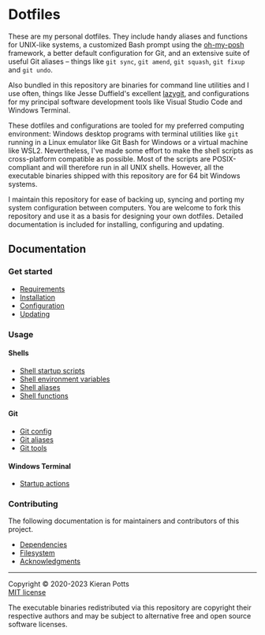 # Dotfiles

These are my personal dotfiles. They include handy aliases and functions for UNIX-like systems, a customized Bash prompt using the [oh-my-posh](https://ohmyposh.dev/) framework, a better default configuration for Git, and an extensive suite of useful Git aliases – things like `git sync`, `git amend`, `git squash`, `git fixup` and `git undo`.

Also bundled in this repository are binaries for command line utilities and I use often, things like Jesse Duffield's excellent [lazygit](https://github.com/jesseduffield/lazygit), and configurations for my principal software development tools like Visual Studio Code and Windows Terminal.

These dotfiles and configurations are tooled for my preferred computing environment: Windows desktop programs with terminal utilities like `git` running in a Linux emulator like Git Bash for Windows or a virtual machine like WSL2. Nevertheless, I've made some effort to make the shell scripts as cross-platform compatible as possible. Most of the scripts are POSIX-compliant and will therefore run in all UNIX shells. However, all the executable binaries shipped with this repository are for 64 bit Windows systems.

I maintain this repository for ease of backing up, syncing and porting my system configuration between computers. You are welcome to fork this repository and use it as a basis for designing your own dotfiles. Detailed documentation is included for installing, configuring and updating.

## Documentation

### Get started

- [Requirements](./docs/start/requirements.md)
- [Installation](./docs/start/installation.md)
- [Configuration](./docs/start/configuration.md)
- [Updating](./docs/start/updating.md)

### Usage

#### Shells

- [Shell startup scripts](./docs/usage/shells/startup-scripts.md)
- [Shell environment variables](./docs/usage/shells/environment-variables.md)
- [Shell aliases](./docs/usage/shells/aliases.md)
- [Shell functions](./docs/usage/shells/functions.md)

#### Git

- [Git config](./docs/usage/git/config.md)
- [Git aliases](./docs/usage/git/aliases.md)
- [Git tools](./docs/usage/git/tools.md)

#### Windows Terminal

- [Startup actions](./docs/usage/wt/startup-actions.md)

### Contributing

The following documentation is for maintainers and contributors of this project.

- [Dependencies](./docs/contributing/dependencies.md)
- [Filesystem](./docs/contributing/filesystem.md)
- [Acknowledgments](./docs/contributing/acknowledgments.md)

-----

Copyright © 2020-2023 Kieran Potts \
[MIT license](./LICENSE.txt)

The executable binaries redistributed via this repository are copyright their respective authors and may be subject to alternative free and open source software licenses.
